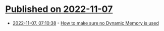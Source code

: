 # [Published on 2022-11-07](index.md)

* [2022-11-07, 07:10:38](https://news.ycombinator.com/item?id=33502184) - [How to make sure no Dynamic Memory is used](https://mcuoneclipse.com/2022/11/06/how-to-make-sure-no-dynamic-memory-is-used/)
